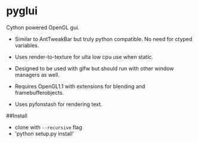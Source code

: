 pyglui
======

Cython powered OpenGL gui.

* Similar to AntTweakBar but truly python compatible. No need for ctyped variables.

* Uses render-to-texture for ulta low cpu use when static.

* Designed to be used with glfw but should run with other window managers as well.

* Requires OpenGL1.1 with extensions for blending and framebufferobjects.

* Uses pyfonstash for rendering text.



##Install
* clone with `--recursive` flag
* 'python setup.py install'

